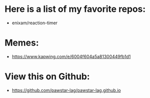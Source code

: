 # Here is a list of my favorite repos:
- enixam/reaction-timer
# Memes:
- <a href="https://www.kapwing.com/e/6004f604a5a81300449fb1d1">https://www.kapwing.com/e/6004f604a5a81300449fb1d1</a>
# View this on Github:
- <a href="https://github.com/pawstar-lag/pawstar-lag.github.io">https://github.com/pawstar-lag/pawstar-lag.github.io</a>
